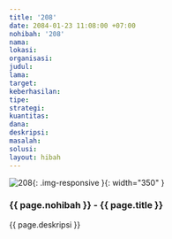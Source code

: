 ```yaml
---
title: '208'
date: 2084-01-23 11:08:00 +07:00
nohibah: '208'
nama:
lokasi:
organisasi:
judul:
lama:
target:
keberhasilan:
tipe:
strategi:
kuantitas:
dana:
deskripsi:
masalah:
solusi:
layout: hibah
---
```


![208](/static/img/hibahcms/208.png){: .img-responsive }{: width="350" }

### {{ page.nohibah }} - {{ page.title }}

{{ page.deskripsi }}
